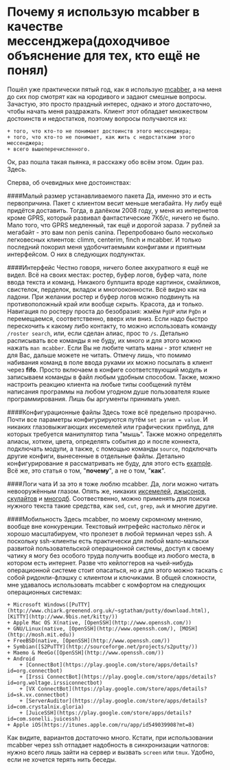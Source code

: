 Почему я использую mcabber в качестве мессенджера(доходчивое объяснение для тех, кто ещё не понял)
==================================================================================================

Пошёл уже практически пятый год, как я использую [mcabber](http://mcabber.com), а на меня до сих пор смотрят как на юродивого и задают смешные вопросы. Зачастую, это просто праздный интерес, однако и этого достаточно, чтобы начать меня раздражать. Клиент этот обладает множеством достоинств и недостатков, поэтому вопросы получаются из: 

    + того, что кто-то не понимает достоинств этого мессенджера;
    + того, что кто-то не понимает, как жить с недостатками этого мессенджера;
    + всего вышеперечисленного.

Ок, раз пошла такая пьянка, я расскажу обо всём этом. Один раз. Здесь.

Сперва, об очевидных мне достоинствах:

####Малый размер устанавливаемого пакета
Да, именно это и есть первопричина. Пакет с клиентом весит меньше мегабайта. Ну либу ещё придётся доставить. Тогда, в далёком 2008 году, у меня из интернетов кроме GPRS, который развивал фантастические 7Кб/с, ничего не было. Мало того, что GPRS медленный, так ещё и дорогой зараза. 7 рублей за мегабайт - это вам non penis canina. Перепробовано было несколько легковесных клиентов: climm, centerim, finch и mcabber. И только последний покорил меня удобочитаемыми конфигами и приятным интерфейсом. О них в следующих подпунктах.

####Интерфейс
Честно говоря, ничего более аккуратного я ещё не видел. Всё на своих местах: ростер, буфер логов, буфер чата, поле ввода текста и команд. Никакого буллшита вроде картинок, смайликов, свистелок, перделок, вкладок и многооконности. Всё видно как на ладони. При желании ростер и буфер логов можно подвинуть на противоположный край или вообще скрыть. Красота, да и только. Навигация по ростеру проста до безобразия: жмём `PgUP` или `PgDn` и перемещаемся, соответственно, вверх или вниз. Если надо быстро перескочить к какому либо контакту, то можно использовать команду `/roster search`, или, если сделан алиас, прос то `/s`. Детально расписывать все команды я не буду, их много и для этого можно нажать `man mcabber`. Если Вы не любите читать маны - этот клиент не для Вас, дальше можете не читать. Отмечу лишь, что помимо набивания команд в поле ввода руками их можно посылать в клиент через **fifo**. Просто включаем в конфиге соответствующий модуль и записываем команды в файл любым удобным способом. Также, можно настроить реакцию клиента на любые типы сообщений путём написания программы на любом угодном душе пользователя языке программирования. Лишь бы аргументы принимать умел.

####Конфигурационные файлы
Здесь тоже всё предельно прозрачно. Почти все параметры конфигурируются путём `set param = value`. И никаких глазовыжигающих иксемелей или графических приблуд, для которых требуется манипулятор типа "мышь". Также можно определять алиасы, хоткеи, цвета, определять события до и после коннекта, подключать модули, а также, с помощью команды `source`, подключать другие конфиги, вынесенные в отдельные файлы. Детально конфигурирование я рассматривать не буду, для этого есть [example](https://bitbucket.org/McKael/mcabber-crew/raw/tip/mcabber/mcabberrc.example). Всё же, это статья о том, "**почему**", а не о том, "**как**".

####Логи чата
И за это я тоже люблю mcabber. Да, логи можно читать невооружённым глазом. Опять же, никаких [иксемелей](http://ru.wikipedia.org/wiki/Xml), [джысонов](http://ru.wikipedia.org/wiki/JSON), [скулайтов](http://ru.wikipedia.org/wiki/SQLite) и [многодб](http://ru.wikipedia.org/wiki/MongoDB). Соотвественно, можно применять для поиска нужного текста такие средства, как `sed`, `cut`, `grep`, `awk` и многие другие.

####Мобильность
Здесь mcabber, по моему скромному мнению, вообще вне конкуренции. Текстовый интрефейс настолько лёгок и хорошо масштабируем, что пролезет в любой терминал через ssh. А поскольку ssh-клиенты есть практически для любой мало-мальски развитой пользовательской операционной системы, доступ к своему чатику я могу без особого труда получить вообще из любого места, в котором есть интернет. Разве что кейлоггеров на чьей-нибудь операционной системе стоит опасаться, но и для этого можно таскать с собой ридонли-флэшку с клиентом и ключиками. В общей сложности, мне удавалось использовать mcabber с комфортом на следующих операционных системах:

    + Microsoft Windows([PuTTY](http://www.chiark.greenend.org.uk/~sgtatham/putty/download.html), [KiTTY](http://www.9bis.net/kitty/)) 
    + Apple Mac OS X(native, [OpenSSH](http://www.openssh.com/))
    + GNU/Linux(native, [OpenSSH](http://www.openssh.com/), [MOSH](http://mosh.mit.edu))
    + FreeBSD(native, [OpenSSH](http://www.openssh.com/))
    + Symbian([S2PuTTY](http://sourceforge.net/projects/s2putty/))
    + Maemo & MeeGo([OpenSSH](http://www.openssh.com/))
    + Android
        + [ConnectBot](https://play.google.com/store/apps/details?id=org.connectbot)
        + [Irssi ConnectBot](https://play.google.com/store/apps/details?id=org.woltage.irssiconnectbot)
        + [VX ConnectBot](https://play.google.com/store/apps/details?id=sk.vx.connectbot)
        + [ServerAuditor](https://play.google.com/store/apps/details?id=com.crystalnix.gloria)
        + [JuiceSSH](https://play.google.com/store/apps/details?id=com.sonelli.juicessh)
    + Apple iOS(https://itunes.apple.com/ru/app/id549039908?mt=8)

Как видите, вариантов достаточно много. Кстати, при использовании mcabber через ssh отпадает надобность в синхронизации чатлогов: нужно всего лишь зайти на сервер и вызвать `screen` или `tmux`. Удобно, если не хочется терять нить беседы.
